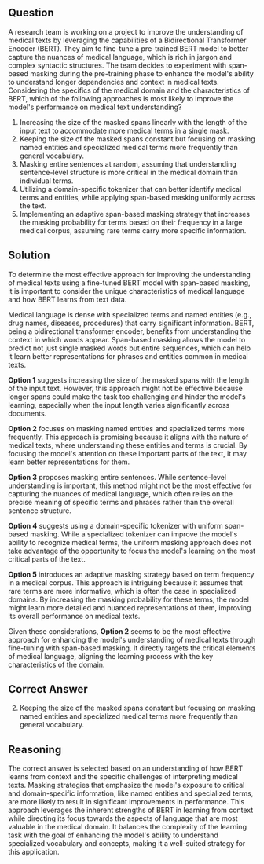## Question

A research team is working on a project to improve the understanding of medical texts by leveraging the capabilities of a Bidirectional Transformer Encoder (BERT). They aim to fine-tune a pre-trained BERT model to better capture the nuances of medical language, which is rich in jargon and complex syntactic structures. The team decides to experiment with span-based masking during the pre-training phase to enhance the model's ability to understand longer dependencies and context in medical texts. Considering the specifics of the medical domain and the characteristics of BERT, which of the following approaches is most likely to improve the model's performance on medical text understanding?

1. Increasing the size of the masked spans linearly with the length of the input text to accommodate more medical terms in a single mask.
2. Keeping the size of the masked spans constant but focusing on masking named entities and specialized medical terms more frequently than general vocabulary.
3. Masking entire sentences at random, assuming that understanding sentence-level structure is more critical in the medical domain than individual terms.
4. Utilizing a domain-specific tokenizer that can better identify medical terms and entities, while applying span-based masking uniformly across the text.
5. Implementing an adaptive span-based masking strategy that increases the masking probability for terms based on their frequency in a large medical corpus, assuming rare terms carry more specific information.

## Solution

To determine the most effective approach for improving the understanding of medical texts using a fine-tuned BERT model with span-based masking, it is important to consider the unique characteristics of medical language and how BERT learns from text data.

Medical language is dense with specialized terms and named entities (e.g., drug names, diseases, procedures) that carry significant information. BERT, being a bidirectional transformer encoder, benefits from understanding the context in which words appear. Span-based masking allows the model to predict not just single masked words but entire sequences, which can help it learn better representations for phrases and entities common in medical texts.

**Option 1** suggests increasing the size of the masked spans with the length of the input text. However, this approach might not be effective because longer spans could make the task too challenging and hinder the model's learning, especially when the input length varies significantly across documents.

**Option 2** focuses on masking named entities and specialized terms more frequently. This approach is promising because it aligns with the nature of medical texts, where understanding these entities and terms is crucial. By focusing the model's attention on these important parts of the text, it may learn better representations for them.

**Option 3** proposes masking entire sentences. While sentence-level understanding is important, this method might not be the most effective for capturing the nuances of medical language, which often relies on the precise meaning of specific terms and phrases rather than the overall sentence structure.

**Option 4** suggests using a domain-specific tokenizer with uniform span-based masking. While a specialized tokenizer can improve the model's ability to recognize medical terms, the uniform masking approach does not take advantage of the opportunity to focus the model's learning on the most critical parts of the text.

**Option 5** introduces an adaptive masking strategy based on term frequency in a medical corpus. This approach is intriguing because it assumes that rare terms are more informative, which is often the case in specialized domains. By increasing the masking probability for these terms, the model might learn more detailed and nuanced representations of them, improving its overall performance on medical texts.

Given these considerations, **Option 2** seems to be the most effective approach for enhancing the model's understanding of medical texts through fine-tuning with span-based masking. It directly targets the critical elements of medical language, aligning the learning process with the key characteristics of the domain.

## Correct Answer

2. Keeping the size of the masked spans constant but focusing on masking named entities and specialized medical terms more frequently than general vocabulary.

## Reasoning

The correct answer is selected based on an understanding of how BERT learns from context and the specific challenges of interpreting medical texts. Masking strategies that emphasize the model's exposure to critical and domain-specific information, like named entities and specialized terms, are more likely to result in significant improvements in performance. This approach leverages the inherent strengths of BERT in learning from context while directing its focus towards the aspects of language that are most valuable in the medical domain. It balances the complexity of the learning task with the goal of enhancing the model's ability to understand specialized vocabulary and concepts, making it a well-suited strategy for this application.